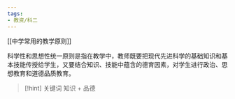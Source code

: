 ```yaml
---
tags:
- 教资/科二
---
```


[[中学常用的教学原则]]

科学性和思想性统一原则是指在教学中，教师既要把现代先进科学的基础知识和基本技能传授给学生，又要结合知识、技能中蕴含的德育因素，对学生进行政治、思想教育和道德品质教育。

>[!hint] 关键词
>知识 + 品德